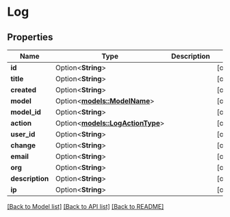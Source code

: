 # Log

## Properties

Name | Type | Description | Notes
------------ | ------------- | ------------- | -------------
**id** | Option<**String**> |  | [optional]
**title** | Option<**String**> |  | [optional]
**created** | Option<**String**> |  | [optional]
**model** | Option<[**models::ModelName**](ModelName.md)> |  | [optional]
**model_id** | Option<**String**> |  | [optional]
**action** | Option<[**models::LogActionType**](LogActionType.md)> |  | [optional]
**user_id** | Option<**String**> |  | [optional]
**change** | Option<**String**> |  | [optional]
**email** | Option<**String**> |  | [optional]
**org** | Option<**String**> |  | [optional]
**description** | Option<**String**> |  | [optional]
**ip** | Option<**String**> |  | [optional]

[[Back to Model list]](../README.md#documentation-for-models) [[Back to API list]](../README.md#documentation-for-api-endpoints) [[Back to README]](../README.md)


